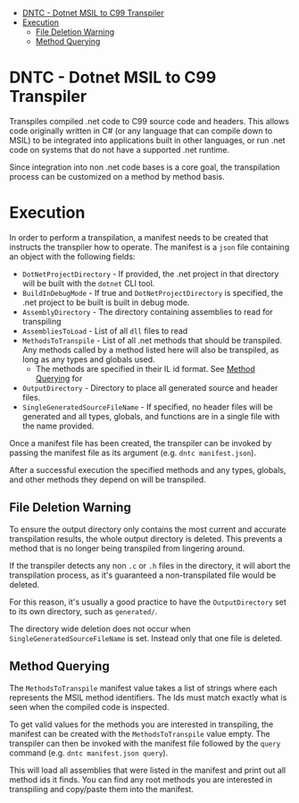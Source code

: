 <!-- TOC -->
* [DNTC - Dotnet MSIL to C99 Transpiler](#dntc---dotnet-msil-to-c99-transpiler)
* [Execution](#execution)
    * [File Deletion Warning](#file-deletion-warning)
    * [Method Querying](#method-querying)
<!-- TOC -->


# DNTC - Dotnet MSIL to C99 Transpiler

Transpiles compiled .net code to C99 source code and headers. This allows code 
originally written in C# (or any language that can compile down to MSIL) to be integrated into 
applications built in other languages, or run .net code on systems that do not have a supported
.net runtime.

Since integration into non .net code bases is a core goal, the transpilation process can be
customized on a method by method basis.

# Execution

In order to perform a transpilation, a manifest needs to be created that instructs the transpiler
how to operate. The manifest is a `json` file containing an object with the following fields:

* `DotNetProjectDirectory` - If provided, the .net project in that directory will be built with the
    `dotnet` CLI tool. 
* `BuildInDebugMode` - If true and `DotNetProjectDirectory` is specified, the .net project to be built
    is built in debug mode.
* `AssemblyDirectory` - The directory containing assemblies to read for transpiling
* `AssembliesToLoad` - List of all `dll` files to read
* `MethodsToTranspile` - List of all .net methods that should be transpiled. Any methods called by a
    method listed here will also be transpiled, as long as any types and globals used.
  * The methods are specified in their IL id format. See [Method Querying](#method-querying) for 
* `OutputDirectory` - Directory to place all generated source and header files.
* `SingleGeneratedSourceFileName` - If specified, no header files will be generated and all types, globals,
    and functions are in a single file with the name provided.

Once a manifest file has been created, the transpiler can be invoked by passing the manifest file as
its argument (e.g. `dntc manifest.json`).

After a successful execution the specified methods and any types, globals, and other methods they depend
on will be transpiled.

## File Deletion Warning

To ensure the output directory only contains the most current and accurate transpilation results, 
the whole output directory is deleted. This prevents a method that is no longer being transpiled
from lingering around.

If the transpiler detects any non `.c` or `.h` files in the directory, it will abort the
transpilation process, as it's guaranteed a non-transpilated file would be deleted.

For this reason, it's usually a good practice to have the `OutputDirectory` set to its own
directory, such as `generated/`.

The directory wide deletion does not occur when `SingleGeneratedSourceFileName` is set. Instead
only that one file is deleted.

## Method Querying

The `MethodsToTranspile` manifest value takes a list of strings where each represents the MSIL 
method identifiers. The Ids must match exactly what is seen when the compiled code is inspected.

To get valid values for the methods you are interested in transpiling, the manifest can be created
with the `MethodsToTranspile` value empty. The transpiler can then be invoked with the manifest file
followed by the `query` command (e.g. `dntc manifest.json query`). 

This will load all assemblies that were listed in the manifest and print out all method ids it finds.
You can find any root methods you are interested in transpiling and copy/paste them into the manifest.

